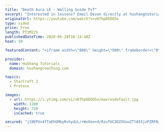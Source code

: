 ```yaml
---
title: "Death Aura LE - Walling Guide PvT"
excerpt: "Interested in lessons? Email Devon directly at hushangtutorials@outlook.com ------------------------------------------------------------------------------------------------------- Want to support HuShang Tutorials directly? Patreon is a website where you can contribute a monthly donation that will help"
originalUrl: https://youtube.com/watch?v=vKfhpDEDO5o
type: video
price: Free
length: PT3M22S
publishedDateTime: 2020-05-28T16:14:48Z
heat: 50

featuredContent: "<iframe width=\"800\" height=\"500\" frameborder=\"0\" src=\"https://www.youtube.com/embed/vKfhpDEDO5o\" allow=\"accelerometer; autoplay; encrypted-media; gyroscope; picture-in-picture\" allowfullscreen></iframe>"

provider:
  name: HuShang Tutorials
  domain: hushangcoaching.com

topics:
  - StarCraft 2
  - Protoss

images:
  - url: https://i.ytimg.com/vi/vKfhpDEDO5o/maxresdefault.jpg
    width: 1280
    height: 720
    isCached: true

secured: "j19EPVv4fTaEhGMbyRvhydzL/+WvUoo+d/RzufUC3DZXVuuZTtA5SjzPZRFNJqXSlHGzc1NcL80p9tYlQapgbQpagnjTjKJrsKaSUKAXjNZK3YtXqWiSr+inPU6aB4DmfaQx08btMRSXQ356UfUvipZL+agzKEhheo0ZZ4oA46xV+W/dNh/rykYNv20346qDfZf4AOAZiJ5MExSNsz+waut9jXo1aio7ui7z23QNJk7YelvZqzdGll4lrqF+SUUzR/n77J1TzohC6IxFtQDG/8CXeM200eN2Ac8/E0NWHKukCVrwpIXVW2EZ+mD1QzSjVYnk77NVPEh5nce5d2JbDvqloP1aMrJE64/hjHolOERrsWv6ZRlU7zG1SsAYKwDqW0+3eZKx25wV7Q31tMFESE5faTtFV+P/OQvTWC4z530=;ehPrZyrMolL2Zz2W4yWOYg=="
---
```


